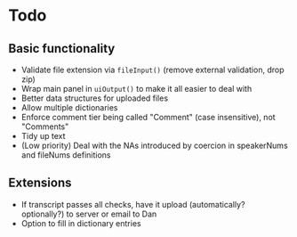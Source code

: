 # Todo

## Basic functionality

- Validate file extension via `fileInput()` (remove external validation, drop zip)
- Wrap main panel in `uiOutput()` to make it all easier to deal with
- Better data structures for uploaded files
- Allow multiple dictionaries
- Enforce comment tier being called "Comment" (case insensitive), not "Comments"
- Tidy up text
- (Low priority) Deal with the NAs introduced by coercion in speakerNums and fileNums definitions


## Extensions

- If transcript passes all checks, have it upload (automatically? optionally?) to server or email to Dan
- Option to fill in dictionary entries

